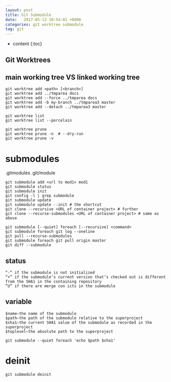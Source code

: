 ```yaml
---
layout: post
title: Git Submodule
date:   2017-05-13 10:54:01 +0800
categories: git worktree submodule
tag: git
---
```


* content
{:toc}

Git Worktrees
------------------------

## main working tree VS linked working tree
```
git worktree add <path> [<branch>]
git worktree add ../tmparea docs
git worktree add --force ../tmparea docs
git worktree add -b my-branch ../tmparea3 master
git worktree add --detach ../tmparea3 master

git worktree list
git worktree list --porcelain

git worktree prune
git worktree prune -n  # --dry-run
git worktree prune -v
```

# submodules

.gitmodules
.git/module

```
git submodule add <url to mod1> mod1
git submodule status
git submodule init
git config -l | grep submodule
git submodule update
git submodule update --init # the shortcut
git clone --recursive <URL of container project> # further
git clone --recurse-submodules <URL of container project> # same as above
```

```
git submodule [--quiet] foreach [--recursive] <command>
git submodule foreach git log --oneline
git pull --recurse-submodules
git submodule foreach git pull origin master
git diff --submodule
```
## status
```
“-“ if the submodule is not initialized
“+” if the submodule’s current version that’s checked out is different from the SHA1 in the containing repository
“U” if there are merge con icts in the submodule
```
## variable
```
$name—the name of the submodule
$path—the path of the submodule relative to the superproject
$sha1—the current SHA1 value of the submodule as recorded in the superproject 
$toplevel—the absolute path to the superproject

git submodule --quiet foreach 'echo $path $sha1'
```

# deinit

```
git submodule deinit
```

[jekyll]:      http://jekyllrb.com
[jekyll-gh]:   https://github.com/jekyll/jekyll
[jekyll-help]: https://github.com/jekyll/jekyll-help
